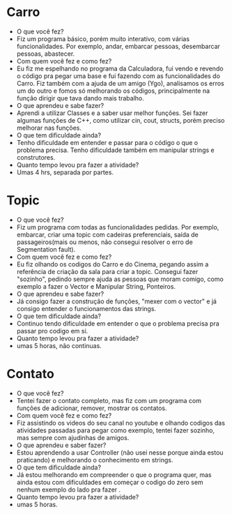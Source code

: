 # Carro

- O que você fez? 
- Fiz um programa básico, porém muito interativo, com várias funcionalidades. Por exemplo, andar, embarcar pessoas, desembarcar pessoas, abastecer.
- Com quem você fez e como fez? 
- Eu fiz me espelhando no programa da Calculadora, fui vendo e revendo o código pra pegar uma base e fui fazendo com as funcionalidades do Carro. Fiz também com a ajuda de um amigo (Ygo),  analisamos os erros um do outro e fomos só melhorando os códigos,  principalmente na função dirigir que tava dando mais trabalho.
- O que aprendeu e sabe fazer? 
- Aprendi a utilizar Classes e a saber usar melhor funções. Sei fazer algumas funções de C++, como utilizar cin, cout, structs, porém preciso melhorar nas funções.
- O que tem dificuldade ainda? 
- Tenho dificuldade em entender e passar para o código o que o problema precisa. Tenho dificuldade também em manipular strings e construtores.
- Quanto tempo levou pra fazer a atividade? 
- Umas 4 hrs, separada por partes. 

# Topic

- O que você fez? 
- Fiz um programa com todas as funcionalidades pedidas. Por exemplo, embarcar, criar uma topic com cadeiras preferenciais, saída de passageiros(mais ou menos, não consegui resolver o erro de Segmentation fault). 
- Com quem você fez e como fez?
- Eu fiz olhando os codigos do Carro e do Cinema, pegando assim a referência de criação da sala para criar a topic. Consegui fazer "sozinho", pedindo sempre ajuda as pessoas que moram comigo, como exemplo a fazer o Vector e Manipular String, Ponteiros.
- O que aprendeu e sabe fazer?
- Já consigo fazer a construção de funções, "mexer com o vector" e já consigo entender o funcionamentos das strings. 
- O que tem dificuldade ainda? 
- Continuo tendo dificuldade em entender o que o problema precisa pra passar pro codigo em si.
- Quanto tempo levou pra fazer a atividade? 
- umas 5 horas, não continuas.

# Contato
- O que você fez?
- Tentei fazer o contato completo, mas fiz com um programa com funções de adicionar, remover, mostrar os contatos.
- Com quem você fez e como fez?
- Fiz assistindo os videos do seu canal no youtube e olhando codigos das atividades passadas para pegar como exemplo, tentei fazer sozinho, mas sempre com ajudinhas de amigos.
- O que aprendeu e saber fazer?
- Estou aprendendo a usar Controller (não usei nesse porque ainda estou praticando) e melhorando o conhecimento em strings.
- O que tem dificuldade ainda?
- Já estou melhorando em compreender o que o programa quer, mas ainda estou com dificuldades em começar o codigo do zero sem nenhum exemplo do lado pra fazer .
- Quanto tempo levou pra fazer a atividade?
- umas 5 horas.
